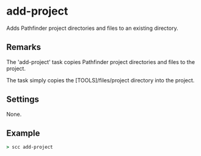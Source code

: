 add-project
===========
Adds Pathfinder project directories and files to an existing directory.

Remarks
-------
The 'add-project' task copies Pathfinder project directories and files to the project.

The task simply copies the [TOOLS]/files/project directory into the project.

Settings
--------
None.

Example
-------
```cmd
> scc add-project
```
